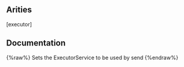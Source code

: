 ## Arities
[executor]

## Documentation
{%raw%}
Sets the ExecutorService to be used by send
{%endraw%}
